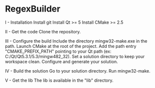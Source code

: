 RegexBuilder
=========

I - Installation
	Install git
	Install Qt >= 5
	Install CMake >= 2.5

II - Get the code
	Clone the repository.

III - Configure the build
	Include the directory mingw32-make.exe in the path.
	Launch CMake at the root of the project.
	Add the path entry "CMAKE_PREFIX_PATH" pointing to your Qt path (ex: C:/Qt/Qt5.3.1/5.3/mingw482_32).
	Set a solution directory to keep your workspace clean.
	Configure and generate your solution.

IV - Build the solution
	Go to your solution directory.
	Run mingw32-make.

V - Get the lib
	The lib is available in the "lib" directory.
	